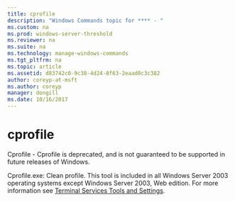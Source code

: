 ```yaml
---
title: cprofile
description: "Windows Commands topic for **** - "
ms.custom: na
ms.prod: windows-server-threshold
ms.reviewer: na
ms.suite: na
ms.technology: manage-windows-commands
ms.tgt_pltfrm: na
ms.topic: article
ms.assetid: d83742c0-9c38-4d24-8f63-2eaad0c3c382
author: coreyp-at-msft
ms.author: coreyp
manager: dongill
ms.date: 10/16/2017
---
```


# cprofile



Cprofile - Cprofile is deprecated, and is not guaranteed to be supported in future releases of Windows.

Cprofile.exe: Clean profile. This tool is included in all Windows Server 2003 operating systems except Windows Server 2003, Web edition. For more information see [Terminal Services Tools and Settings](https://technet.microsoft.com/library/cc776289(v=ws.10).aspx).

# #

## #